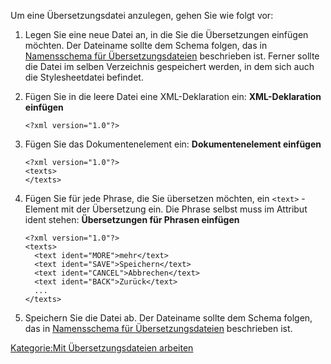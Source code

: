 
Um eine Übersetzungsdatei anzulegen, gehen Sie wie folgt vor:

1.  Legen Sie eine neue Datei an, in die Sie die Übersetzungen einfügen möchten. Der Dateiname sollte dem Schema folgen, das in [Namensschema für Übersetzungsdateien](Namensschema_für_Übersetzungsdateien.md) beschrieben ist. Ferner sollte die Datei im selben Verzeichnis gespeichert werden, in dem sich auch die Stylesheetdatei befindet.
2.  Fügen Sie in die leere Datei eine XML-Deklaration ein: **XML-Deklaration einfügen**
    ~~~~ {.xml}
    <?xml version="1.0"?>
    ~~~~

3.  Fügen Sie das Dokumentenelement ein: **Dokumentenelement einfügen**
    ~~~~ {.xml}
    <?xml version="1.0"?>
    <texts>
    </texts>
    ~~~~

4.  Fügen Sie für jede Phrase, die Sie übersetzen möchten, ein `<text>` -Element mit der Übersetzung ein. Die Phrase selbst muss im Attribut ident stehen: **Übersetzungen für Phrasen einfügen**
    ~~~~ {.xml}
    <?xml version="1.0"?>
    <texts>
      <text ident="MORE">mehr</text>
      <text ident="SAVE">Speichern</text>
      <text ident="CANCEL">Abbrechen</text>
      <text ident="BACK">Zurück</text>
      ...
    </texts>
    ~~~~

5.  Speichern Sie die Datei ab. Der Dateiname sollte dem Schema folgen, das in [Namensschema für Übersetzungsdateien](Namensschema_für_Übersetzungsdateien.md) beschrieben ist.

[Kategorie:Mit Übersetzungsdateien arbeiten](export_de/Kategorie:Mit_Übersetzungsdateien_arbeiten.md)